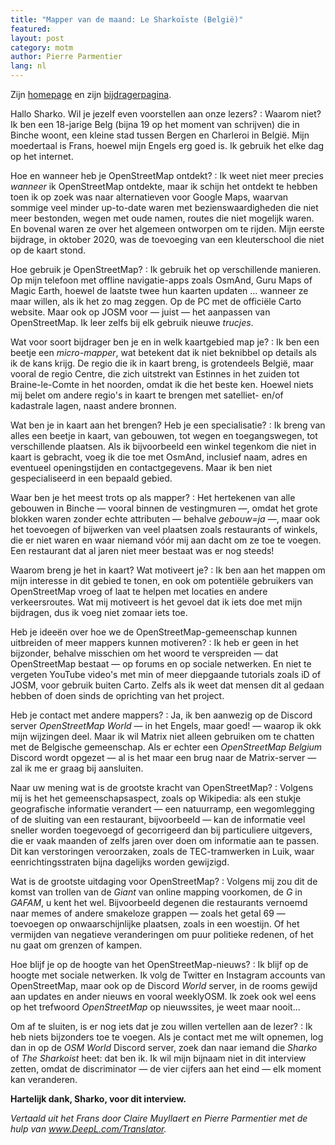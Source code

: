 ```yaml
---
title: "Mapper van de maand: Le Sharkoïste (België)"
featured:
layout: post
category: motm
author: Pierre Parmentier
lang: nl
---
```


Zijn [homepage](https://www.openstreetmap.org/user/LeSharkoiste) en zijn [bijdragerpagina](https://hdyc.neis-one.org/?LeSharkoiste).

Hallo Sharko. Wil je jezelf even voorstellen aan onze lezers?
: Waarom niet? Ik ben een 18-jarige Belg (bijna 19 op het moment van schrijven) die in Binche woont, een kleine stad tussen Bergen en Charleroi in België. Mijn moedertaal is Frans, hoewel mijn Engels erg goed is. Ik gebruik het elke dag op het internet.

Hoe en wanneer heb je OpenStreetMap ontdekt?
: Ik weet niet meer precies *wanneer* ik OpenStreetMap ontdekte, maar ik schijn het ontdekt te hebben toen ik op zoek was naar alternatieven voor Google Maps, waarvan sommige veel minder up-to-date waren met bezienswaardigheden die niet meer bestonden, wegen met oude namen, routes die niet mogelijk waren. En bovenal waren ze over het algemeen ontworpen om te rijden. Mijn eerste bijdrage, in oktober 2020, was de toevoeging van een kleuterschool die niet op de kaart stond.

Hoe gebruik je OpenStreetMap?
: Ik gebruik het op verschillende manieren. Op mijn telefoon met offline navigatie-apps zoals OsmAnd, Guru Maps of Magic Earth, hoewel de laatste twee hun kaarten updaten ... wanneer ze maar willen, als ik het zo mag zeggen. Op de PC met de officiële Carto website. Maar ook op JOSM voor — juist — het aanpassen van OpenStreetMap. Ik leer zelfs bij elk gebruik nieuwe *trucjes*.

Wat voor soort bijdrager ben je en in welk kaartgebied map je?
: Ik ben een beetje een *micro-mapper*, wat betekent dat ik niet beknibbel op details als ik de kans krijg. De regio die ik in kaart breng, is grotendeels België, maar vooral de regio Centre, die zich uitstrekt van Estinnes in het zuiden tot Braine-le-Comte in het noorden, omdat ik die het beste ken. Hoewel niets mij belet om andere regio's in kaart te brengen met satelliet- en/of kadastrale lagen, naast andere bronnen.

Wat ben je in kaart aan het brengen? Heb je een specialisatie?
: Ik breng van alles een beetje in kaart, van gebouwen, tot wegen en toegangswegen, tot verschillende plaatsen. Als ik bijvoorbeeld een winkel tegenkom die niet in kaart is gebracht, voeg ik die toe met OsmAnd, inclusief naam, adres en eventueel openingstijden en contactgegevens. Maar ik ben niet gespecialiseerd in een bepaald gebied.

Waar ben je het meest trots op als mapper?
: Het hertekenen van alle gebouwen in Binche — vooral binnen de vestingmuren —, omdat het grote blokken waren zonder echte attributen — behalve *gebouw=ja* —, maar ook het toevoegen of bijwerken van veel plaatsen zoals restaurants of winkels, die er niet waren en waar niemand vóór mij aan dacht om ze toe te voegen. Een restaurant dat al jaren niet meer bestaat was er nog steeds!

Waarom breng je het in kaart? Wat motiveert je?
: Ik ben aan het mappen om mijn interesse in dit gebied te tonen, en ook om potentiële gebruikers van OpenStreetMap vroeg of laat te helpen met locaties en andere verkeersroutes. Wat mij motiveert is het gevoel dat ik iets doe met mijn bijdragen, dus ik voeg niet zomaar iets toe.

Heb je ideeën over hoe we de OpenStreetMap-gemeenschap kunnen uitbreiden of meer mappers kunnen motiveren?
: Ik heb er geen in het bijzonder, behalve misschien om het woord te verspreiden — dat OpenStreetMap bestaat — op forums en op sociale netwerken. En niet te vergeten YouTube video's met min of meer diepgaande tutorials zoals iD of JOSM, voor gebruik buiten Carto. Zelfs als ik weet dat mensen dit al gedaan hebben of doen sinds de oprichting van het project.

Heb je contact met andere mappers?
: Ja, ik ben aanwezig op de Discord server *OpenStreetMap World* — in het Engels, maar goed! — waarop ik okk mijn wijzingen deel. Maar ik wil Matrix niet alleen gebruiken om te chatten met de Belgische gemeenschap. Als er echter een *OpenStreetMap Belgium* Discord wordt opgezet — al is het maar een brug naar de Matrix-server — zal ik me er graag bij aansluiten.

Naar uw mening wat is de grootste kracht van OpenStreetMap?
: Volgens mij is het het gemeenschapsaspect, zoals op Wikipedia: als een stukje geografische informatie verandert — een natuurramp, een wegomlegging of de sluiting van een restaurant, bijvoorbeeld — kan de informatie veel sneller worden toegevoegd of gecorrigeerd dan bij particuliere uitgevers, die er vaak maanden of zelfs jaren over doen om informatie aan te passen. Dit kan verstoringen veroorzaken, zoals de TEC-tramwerken in Luik, waar eenrichtingsstraten bijna dagelijks worden gewijzigd.

Wat is de grootste uitdaging voor OpenStreetMap?
: Volgens mij zou dit de komst van trollen van de *Giant* van online mapping voorkomen, de *G* in *GAFAM*, u kent het wel. Bijvoorbeeld degenen die restaurants vernoemd naar memes of andere smakeloze grappen — zoals het getal 69 — toevoegen op onwaarschijnlijke plaatsen, zoals in een woestijn. Of het vermijden van negatieve veranderingen om puur politieke redenen, of het nu gaat om grenzen of kampen.

Hoe blijf je op de hoogte van het OpenStreetMap-nieuws?
: Ik blijf op de hoogte met sociale netwerken. Ik volg de Twitter en Instagram accounts van OpenStreetMap, maar ook op de Discord *World* server, in de rooms gewijd aan updates en ander nieuws en vooral weeklyOSM. Ik zoek ook wel eens op het trefwoord *OpenStreetMap* op nieuwssites, je weet maar nooit...

Om af te sluiten, is er nog iets dat je zou willen vertellen aan de lezer?
: Ik heb niets bijzonders toe te voegen. Als je contact met me wilt opnemen, log dan in op de *OSM World* Discord server, zoek dan naar iemand die *Sharko* of *The Sharkoist* heet: dat ben ik. Ik wil mijn bijnaam niet in dit interview zetten, omdat de discriminator — de vier cijfers aan het eind — elk moment kan veranderen.

**Hartelijk dank, Sharko, voor dit interview.**

*Vertaald uit het Frans door Claire Muyllaert en Pierre Parmentier met de hulp van www.DeepL.com/Translator.*
